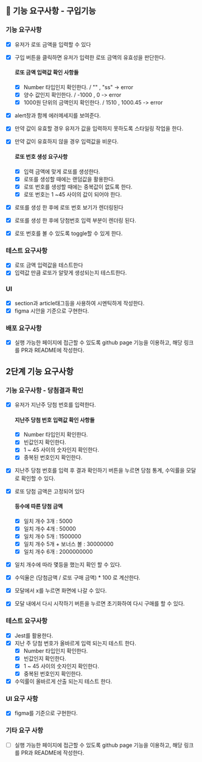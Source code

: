 ## 🎯 기능 요구사항 - 구입기능

### 기능 요구사항

- [x] 유저가 로또 금액을 입력할 수 있다
- [x] 구입 버튼을 클릭하면 유저가 입력한 로또 금액의 유효성을 판단한다.

  #### 로또 금액 입력값 확인 사항들

  - [x] Number 타입인지 확인한다. / "" , "ss" -> error
  - [x] 양수 값인지 확인한다. / -1000 , 0 -> error
  - [x] 1000원 단위의 금액인지 확인한다. / 1510 , 1000.45 -> error

- [x] alert창과 함께 에러메세지를 보여준다.
- [x] 만약 값이 유효할 경우 유저가 값을 입력하지 못하도록 스타일링 작업을 한다.
- [x] 만약 값이 유효하지 않을 경우 입력값을 비운다.

  #### 로또 번호 생성 요구사항

  - [x] 입력 금액에 맞게 로또를 생성한다.
  - [x] 로또를 생성할 때에는 랜덤값을 활용한다.
  - [x] 로또 번호를 생성할 때에는 중복값이 없도록 한다.
  - [x] 로또 번호는 1 ~45 사이의 값이 되어야 한다.

- [x] 로또를 생성 한 후에 로또 번호 보기가 렌더링된다
- [x] 로또를 생성 한 후에 당첨번호 입력 부분이 렌더링 된다.
- [x] 로또 번호를 볼 수 있도록 toggle할 수 있게 한다.

### 테스트 요구사항

- [x] 로또 금액 입력값을 테스트한다
- [x] 입력값 만큼 로또가 알맞게 생성되는지 테스트한다.

### UI

- [x] section과 article태그등을 사용하여 시멘틱하게 작성한다.
- [x] figma 시안을 기준으로 구현한다.

### 배포 요구사항

- [x] 실행 가능한 페이지에 접근할 수 있도록 github page 기능을 이용하고, 해당 링크를 PR과 README에 작성한다.

## 2단계 기능 요구사항

### 기능 요구사항 - 당첨결과 확인

- [x] 유저가 지난주 당첨 번호를 입력한다.

  #### 지난주 당첨 번호 입력값 확인 사항들

  - [x] Number 타입인지 확인한다.
  - [x] 빈값인지 확인한다.
  - [x] 1 ~ 45 사이의 숫자인지 확인한다.
  - [x] 중복된 번호인지 확인한다.

- [x] 지난주 당첨 번호를 입력 후 결과 확인하기 버튼을 누르면 당첨 통계, 수익률을 모달로 확인할 수 있다.
- [x] 로또 당첨 금액은 고정되어 있다

  #### 등수에 따른 당첨 금액

  - [x] 일치 개수 3개 : 5000
  - [x] 일치 개수 4개 : 50000
  - [x] 일치 개수 5개 : 1500000
  - [x] 일치 개수 5개 + 보너스 볼 : 30000000
  - [x] 일치 개수 6개 : 2000000000

- [x] 일치 개수에 따라 몇등을 했는지 확인 할 수 있다.
- [x] 수익율은 (당첨금액 / 로또 구매 금액) \* 100 로 계산한다.
- [x] 모달에서 x를 누르면 화면에 나갈 수 있다.
- [x] 모달 내에서 다시 시작하기 버튼을 누르면 초기화하여 다시 구매를 할 수 있다.

### 테스트 요구사항

- [x] Jest를 활용한다.
- [x] 지난 주 당첨 번호가 올바르게 입력 되는지 테스트 한다.
  - [x] Number 타입인지 확인한다.
  - [x] 빈값인지 확인한다.
  - [x] 1 ~ 45 사이의 숫자인지 확인한다.
  - [x] 중복된 번호인지 확인한다.
- [x] 수익률이 올바르게 산출 되는지 테스트 한다.

### UI 요구 사항

- [x] figma를 기준으로 구현한다.

### 기타 요구 사항

- [ ] 실행 가능한 페이지에 접근할 수 있도록 github page 기능을 이용하고, 해당 링크를 PR과 README에 작성한다.
